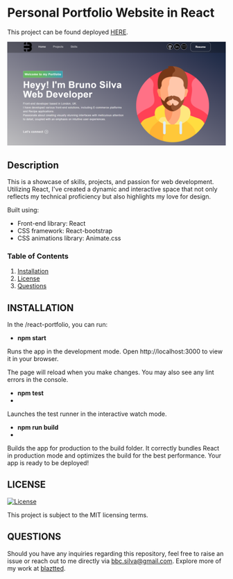 # Personal Portfolio Website in React

This project can be found deployed [HERE](https://react-portfolio-bruno.netlify.app/).

![web intro](/react-portfolio/src/assets/img/screenshot-portfolio.png)

## Description

This is a showcase of skills, projects, and passion for web development. Utilizing React, I've created a dynamic and interactive space that not only reflects my technical proficiency but also highlights my love for design.

Built using:

- Front-end library: React
- CSS framework: React-bootstrap
- CSS animations library: Animate.css

### Table of Contents

1. [Installation](#installation)
2. [License](#license)
3. [Questions](#questions)

## INSTALLATION

In the /react-portfolio, you can run:

- **npm start**

Runs the app in the development mode.
Open http://localhost:3000 to view it in your browser.

The page will reload when you make changes.
You may also see any lint errors in the console.

- **npm test**
- 
Launches the test runner in the interactive watch mode.

- **npm run build**
- 
Builds the app for production to the build folder.
It correctly bundles React in production mode and optimizes the build for the best performance.
Your app is ready to be deployed!

## LICENSE

[![License](https://img.shields.io/badge/License-MIT-brightgreen.svg)](LICENSE)

This project is subject to the MIT licensing terms.

## QUESTIONS

Should you have any inquiries regarding this repository, feel free to raise an issue or reach out to me directly via [bbc.silva@gmail.com](mailto:bbc.silva@gmail.com).
Explore more of my work at [blaztted](https://www.github.com/blaztted).
